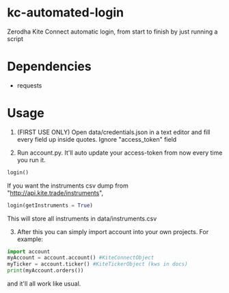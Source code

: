 # kc-automated-login
Zerodha Kite Connect automatic login, from start to finish by just running a script

# Dependencies
* requests

# Usage

1. (FIRST USE ONLY) Open data/credentials.json in a text editor and fill every field up inside quotes. Ignore "access_token" field

2. Run account.py. It'll auto update your access-token from now every time you run it. 
``` python
login()
```
If you want the instruments csv dump from "http://api.kite.trade/instruments", 

``` python
login(getInstruments = True)
```
This will store all instruments in data/instruments.csv

3. After this you can simply import account into your own projects.
For example:
```python
import account
myAccount = account.account() #KiteConnectObject
myTicker = account.ticker() #KiteTickerObject (kws in docs)
print(myAccount.orders())
```
and it'll all work like usual.
